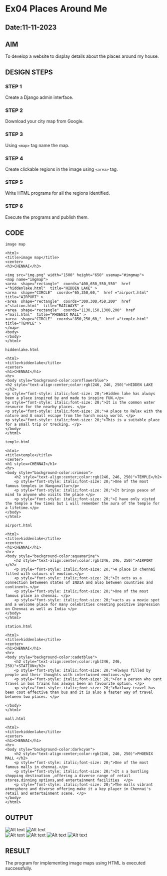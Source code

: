 # Ex04 Places Around Me
## Date:11-11-2023
## AIM
To develop a website to display details about the places around my house.

## DESIGN STEPS

### STEP 1
Create a Django admin interface.

### STEP 2
Download your city map from Google.

### STEP 3
Using ```<map>``` tag name the map.

### STEP 4
Create clickable regions in the image using ```<area>``` tag.

### STEP 5
Write HTML programs for all the regions identified.

### STEP 6
Execute the programs and publish them.

## CODE
```
image map

<html>
<title>image map</title>
<center>
<h3>CHENNAI</h3>

<img src="img.png" width="1500" height="650" usemap="#imgmap">
<map name="imgmap">
<area  shape="rectangle"  coords="400,650,550,550"  href ="hiddenlake.html"  title="HIDDEN LAKE" >
<area  shape="CIRCLE"  coords="65,350,60,"  href ="airport.html"  title="AIRPORT" >
<area  shape="rectangle"  coords="300,300,450,200"  href ="station.html"  title="RAILWAYS" >
<area  shape="rectangle"  coords="1130,150,1300,200"  href ="mall.html"  title="PHOENIX MALL" >
<area  shape="CIRCLE"  coords="850,250,60,"  href ="temple.html"  title="TEMPLE" >
</map>
<body>
</body>
</html>

hiddenlake.html

<html>
<title>hiddenlake</title>
<center>
<h1>CHENNAI</h1>
<hr>
<body style="background-color:cornflowerblue">
<h2 style="text-align:center;color:rgb(246, 246, 250)">HIDDEN LAKE </h2>
<p style="font-style: italic;font-size: 20;">Hidden lake has always been a place inspired by and made to inspire FUN.</p>
<p style="font-style: italic;font-size: 20;">It is the common water resource for the nearby places. </p>
<p style="font-style: italic;font-size: 20;">A place to Relax with the nature and A small escape from the harsh noisy world. </p>
<p style="font-style: italic;font-size: 20;">This is a suitable place for a small trip or trecking. </p>
</body>
</html>

temple.html

<html>
<title>temple</title>
<center>
<h1 style=>CHENNAI</h1>
<hr>
<body style="background-color:crimson">
    <h2 style="text-align:center;color:rgb(246, 246, 250)">TEMPLE</h2>
    <p style="font-style: italic;font-size: 20;">One of the most famous temples in Nanganallur</p>
    <p style="font-style: italic;font-size: 20;">It brings peace of mind to anyone who visits the place </p>
    <p style="font-style: italic;font-size: 20;">I have only visted the temple a few times but i will remember the aura of the temple for a lifetime.</p>
</body>
</html>

airport.html

<html>
<title>hiddenlake</title>
<center>
<h1>CHENNAI</h1>
<hr>
<body style="background-color:aquamarine">
    <h2 style="text-align:center;color:rgb(246, 246, 250)">AIRPORT </h2>
    <p style="font-style: italic;font-size: 20;">A place in chennai filled with colours of emotion.</p>
    <p style="font-style: italic;font-size: 20;">It acts as a connection betweeen states of INDIA and also between countries and continents.</p>
    <p style="font-style: italic;font-size: 20;">One of the most famous place in chennai. </p>
    <p style="font-style: italic;font-size: 20;">acts as a movie spot and a welcome place for many celebrities creating positive impression on Chennai as well as India </p>
</body>
</html>

station.html

<html>
<title>hiddenlake</title>
<center>
<h1>CHENNAI</h1>
<hr>
<body style="background-color:cadetblue">
    <h2 style="text-align:center;color:rgb(246, 246, 250)">STATION</h2>
    <p style="font-style: italic;font-size: 20;">Always filled by people and their thoughts with intertwined emotions.</p>
    <p style="font-style: italic;font-size: 20;">For a person who cant travel in bus trains has always been an favourite option. </p>
    <p style="font-style: italic;font-size: 20;">Railway travel has been cost effective than bus and it is also a faster way of travel between two places. </p>

</body>
</html>

mall.html

<html>
<title>hiddenlake</title>
<center>
<h1>CHENNAI</h1>
<hr>
<body style="background-color:darkcyan">
    <h2 style="text-align:center;color:rgb(246, 246, 250)">PHOENIX MALL </h2>
    <p style="font-style: italic;font-size: 20;">One of the most famous malls in chennai.</p>
    <p style="font-style: italic;font-size: 20;">It s a bustling shopping destination ,offering a diverse range of retail stores,dinning options,and entertainment facilities  </p>
    <p style="font-style: italic;font-size: 20;">The malls vibrant atmosphere and diverse offering make it a key player in Chennai's retail and entertainment scene. </p>
</body>
</html>
```

## OUTPUT
![Alt text](<Screenshot 2023-11-15 094702.png>)
![Alt text](<Screenshot 2023-11-15 095056.png>)  
![Alt text](<Screenshot 2023-11-15 094715.png>) 
![Alt text](<Screenshot 2023-11-15 094940.png>)
 ![Alt text](<Screenshot 2023-11-15 094959.png>) 
 ![Alt text](<Screenshot 2023-11-15 095015.png>)

## RESULT
The program for implementing image maps using HTML is executed successfully.
